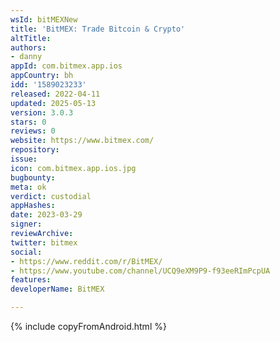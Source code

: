 ```yaml
---
wsId: bitMEXNew
title: 'BitMEX: Trade Bitcoin & Crypto'
altTitle: 
authors:
- danny
appId: com.bitmex.app.ios
appCountry: bh
idd: '1589023233'
released: 2022-04-11
updated: 2025-05-13
version: 3.0.3
stars: 0
reviews: 0
website: https://www.bitmex.com/
repository: 
issue: 
icon: com.bitmex.app.ios.jpg
bugbounty: 
meta: ok
verdict: custodial
appHashes: 
date: 2023-03-29
signer: 
reviewArchive: 
twitter: bitmex
social:
- https://www.reddit.com/r/BitMEX/
- https://www.youtube.com/channel/UCQ9eXM9P9-f93eeRImPcpUA
features: 
developerName: BitMEX

---
```


{% include copyFromAndroid.html %}
